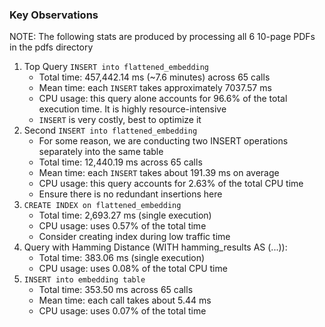 ### Key Observations

NOTE: The following stats are produced by processing all 6 10-page PDFs in the pdfs directory

1. Top Query `INSERT into flattened_embedding`
    - Total time: 457,442.14 ms (~7.6 minutes) across 65 calls
    - Mean time: each `INSERT` takes approximately 7037.57 ms
    - CPU usage: this query alone accounts for 96.6% of the total execution time. It is highly resource-intensive
    - `INSERT` is very costly, best to optimize it
2. Second `INSERT into flattened_embedding`
    - For some reason, we are conducting two INSERT operations separately into the same table
    - Total time: 12,440.19 ms across 65 calls
    - Mean time: each `INSERT` takes about 191.39 ms on average
    - CPU usage: this query accounts for 2.63% of the total CPU time
    - Ensure there is no redundant insertions here
3. `CREATE INDEX on flattened_embedding`
    - Total time: 2,693.27 ms (single execution)
    - CPU usage: uses 0.57% of the total time
    - Consider creating index during low traffic time
4. Query with Hamming Distance (WITH hamming_results AS (...)):
    - Total time: 383.06 ms (single execution)
    - CPU usage: uses 0.08% of the total CPU time
5. `INSERT into embedding table`
    - Total time: 353.50 ms across 65 calls
    - Mean time: each call takes about 5.44 ms
    - CPU usage: uses 0.07% of the total time
